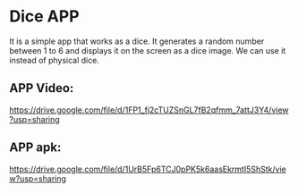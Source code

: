 # Dice APP

It is a simple app that works as a dice. It generates a random number between 1 to 6 and displays it on the screen as a dice image. We can use it instead of physical dice.

## APP Video: 
https://drive.google.com/file/d/1FP1_fj2cTUZSnGL7fB2qfmm_7attJ3Y4/view?usp=sharing

## APP apk:
https://drive.google.com/file/d/1UrB5Fp6TCJ0pPK5k6aasEkrmtI5ShStk/view?usp=sharing
